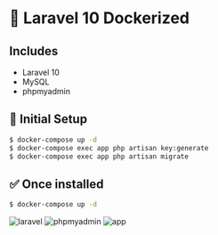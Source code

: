 # 🚀 Laravel 10 Dockerized

## Includes
 - Laravel 10
 - MySQL
 - phpmyadmin


## 🚀 Initial Setup

```bash
$ docker-compose up -d
$ docker-compose exec app php artisan key:generate
$ docker-compose exec app php artisan migrate
```

## ✅ Once installed
```bash
$ docker-compose up -d
```

![laravel](https://i.imgur.com/iEoMDen.png)
![phpmyadmin](https://i.imgur.com/xUHebv7.png)
![app](https://i.imgur.com/DH3NYX2.png)